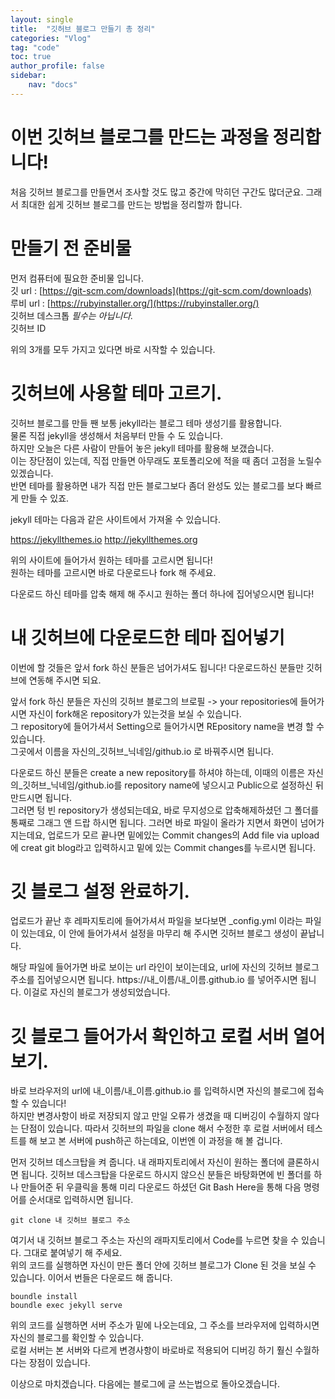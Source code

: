 ```yaml
---
layout: single
title:  "깃허브 블로그 만들기 총 정리"
categories: "Vlog"
tag: "code"
toc: true
author_profile: false
sidebar:
    nav: "docs"
---
```


# 이번 깃허브 블로그를 만드는 과정을 정리합니다!
처음 깃허브 블로그를 만들면서 조사할 것도 많고 중간에 막히던 구간도 많더군요. 그래서 최대한 쉽게 깃허브 블로그를 만드는 방법을 정리할까 합니다.

# 만들기 전 준비물
먼저 컴퓨터에 필요한 준비물 입니다.  
깃      url : [https://git-scm.com/downloads](https://git-scm.com/downloads)  
루비    url : [https://rubyinstaller.org/](https://rubyinstaller.org/)  
깃허브 데스크톱     *필수는 아닙니다.*  
깃허브 ID

위의 3개를 모두 가지고 있다면 바로 시작할 수 있습니다.  

# 깃허브에 사용할 테마 고르기.
깃허브 블로그를 만들 짼 보통 jekyll라는 블로그 테마 생성기를 활용합니다.  
물론 직접 jekyll을 생성해서 처음부터 만들 수 도 있습니다.  
하지만 오늘은 다른 사람이 만들어 놓은 jekyll 테마를 활용해 보갰습니다.  
이는 장단점이 있는데, 직접 만들면 아무래도 포토폴리오에 적을 때 좀더 고점을 노릴수 있겠습니다.  
반면 테마를 활용하면 내가 직접 만든 블로그보다 좀더 완성도 있는 블로그를 보다 빠르게 만들 수 있죠.

jekyll 테마는 다음과 같은 사이트에서 가져올 수 있습니다.  

https://jekyllthemes.io
http://jekyllthemes.org

위의 사이트에 들어가서 원하는 테마를 고르시면 됩니다!  
원하는 테마를 고르시면 바로 다운로드나 fork 해 주세요.

다운로드 하신 테마를 압축 해제 해 주시고 원하는 폴더 하나에 집어넣으시면 됩니다!

# 내 깃허브에 다운로드한 테마 집어넣기
이번에 할 것들은 앞서 fork 하신 분들은 넘어가셔도 됩니다! 다운로드하신 분들만 깃허브에 연동해 주시면 되요.  

앞서 fork 하신 분들은 자신의 깃허브 블로그의 브로필 -> your repositories에 들어가시면 자신이 fork해온 repository가 있는것을 보실 수 있습니다.  
그 repository에 들어가셔서 Setting으로 들어가시면 REpository name을 변경 할 수 있습니다.  
그곳에서 이름을 자신의_깃허브_닉네임/github.io 로 바꿔주시면 됩니다.


다운로드 하신 분들은 create a new repository를 하셔야 하는데, 이때의 이름은 자신의_깃허브_닉네임/github.io를 repository name에 넣으시고 Public으로 설정하신 뒤 만드시면 됩니다.  
그러면 텅 빈 repository가 생성되는데요, 바로 무지성으로 압축해제하셨던 그 폴더를 통째로 그래그 앤 드랍 하시면 됩니다. 그러면 바로 파일이 올라가 지면서 화면이 넘어가 지는데요, 업로드가 모르 끝나면 밑에있는 Commit changes의 Add file via upload에 creat git blog라고 입력하시고 밑에 있는 Commit changes를 누르시면 됩니다.

# 깃 블로그 설정 완료하기.
업로드가 끝난 후 레파지토리에 들어가셔서 파일을 보다보면 _config.yml 이라는 파일이 있는데요, 이 안에 들어가셔서 설정을 마무리 해 주시면 깃허브 블로그 생성이 끝납니다.  

해당 파일에 들어가면 바로 보이는 url 라인이 보이는데요, url에 자신의 깃허브 블로그 주소를 집어넣으시면 됩니다. https://내_이름/내_이름.github.io 를 넣어주시면 됩니다. 이걸로 자신의 블로그가 생성되었습니다.

# 깃 블로그 들어가서 확인하고 로컬 서버 열어보기.
바로 브라우저의 url에 내_이름/내_이름.github.io 를 입력하시면 자신의 블로그에 접속할 수 있습니다!  
하지만 변경사항이 바로 저장되지 않고 만일 오류가 생겼을 때 디버깅이 수월하지 않다는 단점이 있습니다. 따라서 깃허브의 파일을 clone 해서 수정한 후 로컬 서버에서 테스트를 해 보고 본 서버에 push하곤 하는데요, 이번엔 이 과정을 해 볼 겁니다.  

먼저 깃허브 데스크탑을 켜 줍니다. 내 래파지토리에서 자신이 원하는 폴더에 클론하시면 됩니다. 깃허브 데스크탑을 다운로드  하시지 않으신 분들은 바탕화면에 빈 폴더를 하나 만들어준 뒤 우클릭을 통해 미리 다운로드 하셨던 Git Bash Here을 통해 다음 명령어를 순서대로 입력하시면 됩니다.
```git
git clone 내 깃허브 블로그 주소
```  
여기서 내 깃허브 블로그 주소는 자신의 래파지토리에서 Code를 누르면 찾을 수 있습니다.
그대로 붙여넣기 해 주세요.  
위의 코드를 실행하면 자신이 만든 폴더 안에 깃허브 블로그가 Clone 된 것을 보실 수 있습니다.
이어서 번들은 다운로드 해 줍니다.
```git
boundle install
boundle exec jekyll serve
```
위의 코드를 실행하면 서버 주소가 밑에 나오는데요, 그 주소를 브라우저에 입력하시면 자신의 블로그를 확인할 수 있습니다.  
로컬 서버는 본 서버와 다르게 변경사항이 바로바로 적용되어 디버깅 하기 훨신 수월하다는 장점이 있습니다.

이상으로 마치겠습니다.
다음에는 블로그에 글 쓰는법으로 돌아오겠습니다.